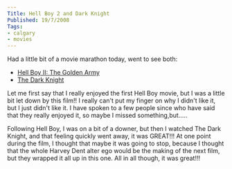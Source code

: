 ```yaml
---
Title: Hell Boy 2 and Dark Knight
Published: 19/7/2008
Tags:
- calgary
- movies
---
```


Had a little bit of a movie marathon today, went to see both:

- [Hell Boy II: The Golden Army](http://www.imdb.com/title/tt0411477/)
- [The Dark Knight](http://www.imdb.com/title/tt0468569/)

Let me first say that I really enjoyed the first Hell Boy movie, but I was a little bit let down by this film!! I really can't put my finger on why I didn't like it, but I just didn't like it. I have spoken to a few people since who have said that they really enjoyed it, so maybe I missed something,but.....

Following Hell Boy, I was on a bit of a downer, but then I watched The Dark Knight, and that feeling quickly went away, it was GREAT!!! At one point during the film, I thought that maybe it was going to stop, because I thought that the whole Harvey Dent alter ego would be the making of the next film, but they wrapped it all up in this one. All in all though, it was great!!!
